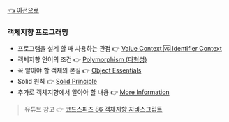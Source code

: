 [👈 이전으로](../../README.md)

### 객체지향 프로그래밍

- 프로그램을 설계 할 때 사용하는 관점 👉 [Value Context 🆚 Identifier Context](./more/value_vs_identifier.md)
- 객체지향 언어의 조건 👉 [Polymorphism (다형성)](./more/polymorphism.md)
- 꼭 알아야 할 객체의 본질 👉 [Object Essentials](./more/object-essentials.md)
- Solid 원칙 👉 [Solid Principle](./more/solid-principle.md)
- 추가로 객체지향에서 알아야 할 내용 👉 [More Information](./more/more-information.md)

> 유튜브 참고 👉 [코드스피츠 86 객체지향 자바스크립트](https://www.youtube.com/playlist?list=PLBNdLLaRx_rIRXCp9tKsg7qDQmAX19ocw)
